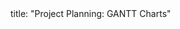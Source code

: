 <frontmatter>
title: "Project Planning: GANTT Charts"
</frontmatter>

<include src="index-body.md" boilerplate />
